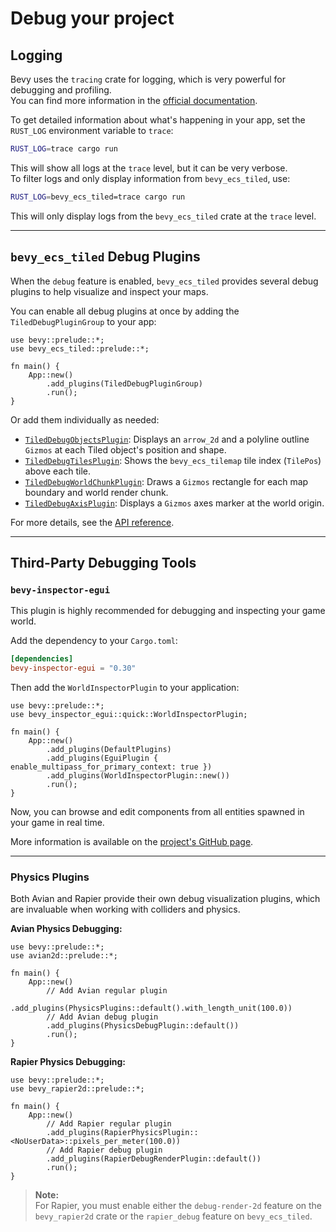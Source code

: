 # Debug your project

## Logging

Bevy uses the `tracing` crate for logging, which is very powerful for debugging and profiling.  
You can find more information in the [official documentation](https://docs.rs/tracing/).

To get detailed information about what's happening in your app, set the `RUST_LOG` environment variable to `trace`:

```sh
RUST_LOG=trace cargo run
```

This will show all logs at the `trace` level, but it can be very verbose.  
To filter logs and only display information from `bevy_ecs_tiled`, use:

```sh
RUST_LOG=bevy_ecs_tiled=trace cargo run
```

This will only display logs from the `bevy_ecs_tiled` crate at the `trace` level.

---

## `bevy_ecs_tiled` Debug Plugins

When the `debug` feature is enabled, `bevy_ecs_tiled` provides several debug plugins to help visualize and inspect your maps.

You can enable all debug plugins at once by adding the `TiledDebugPluginGroup` to your app:

```rust,no_run
use bevy::prelude::*;
use bevy_ecs_tiled::prelude::*;

fn main() {
    App::new()
        .add_plugins(TiledDebugPluginGroup)
        .run();
}
```

Or add them individually as needed:

- [`TiledDebugObjectsPlugin`](https://docs.rs/bevy_ecs_tiled/latest/bevy_ecs_tiled/debug/objects/index.html): Displays an `arrow_2d` and a polyline outline `Gizmos` at each Tiled object's position and shape.
- [`TiledDebugTilesPlugin`](https://docs.rs/bevy_ecs_tiled/latest/bevy_ecs_tiled/debug/tiles/index.html): Shows the `bevy_ecs_tilemap` tile index (`TilePos`) above each tile.
- [`TiledDebugWorldChunkPlugin`](https://docs.rs/bevy_ecs_tiled/latest/bevy_ecs_tiled/debug/world_chunk/index.html): Draws a `Gizmos` rectangle for each map boundary and world render chunk.
- [`TiledDebugAxisPlugin`](https://docs.rs/bevy_ecs_tiled/latest/bevy_ecs_tiled/debug/axis/index.html): Displays a `Gizmos` axes marker at the world origin.

For more details, see the [API reference](https://docs.rs/bevy_ecs_tiled/latest/bevy_ecs_tiled/debug/index.html).

---

## Third-Party Debugging Tools

### `bevy-inspector-egui`

This plugin is highly recommended for debugging and inspecting your game world.

Add the dependency to your `Cargo.toml`:

```toml
[dependencies]
bevy-inspector-egui = "0.30"
```

Then add the `WorldInspectorPlugin` to your application:

```rust,no_run
use bevy::prelude::*;
use bevy_inspector_egui::quick::WorldInspectorPlugin;

fn main() {
    App::new()
        .add_plugins(DefaultPlugins)
        .add_plugins(EguiPlugin { enable_multipass_for_primary_context: true })
        .add_plugins(WorldInspectorPlugin::new())
        .run();
}
```

Now, you can browse and edit components from all entities spawned in your game in real time.

More information is available on the [project's GitHub page](https://github.com/jakobhellermann/bevy-inspector-egui).

---

### Physics Plugins

Both Avian and Rapier provide their own debug visualization plugins, which are invaluable when working with colliders and physics.

**Avian Physics Debugging:**

```rust,no_run
use bevy::prelude::*;
use avian2d::prelude::*;

fn main() {
    App::new()
        // Add Avian regular plugin
        .add_plugins(PhysicsPlugins::default().with_length_unit(100.0))
        // Add Avian debug plugin
        .add_plugins(PhysicsDebugPlugin::default())
        .run();
}
```

**Rapier Physics Debugging:**

```rust,no_run
use bevy::prelude::*;
use bevy_rapier2d::prelude::*;

fn main() {
    App::new()
        // Add Rapier regular plugin
        .add_plugins(RapierPhysicsPlugin::<NoUserData>::pixels_per_meter(100.0))
        // Add Rapier debug plugin
        .add_plugins(RapierDebugRenderPlugin::default())
        .run();
}
```

> **Note:**  
> For Rapier, you must enable either the `debug-render-2d` feature on the `bevy_rapier2d` crate or the `rapier_debug` feature on `bevy_ecs_tiled`.
